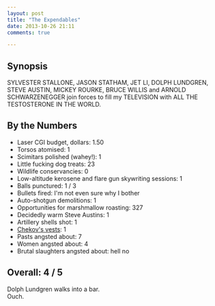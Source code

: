 ```yaml
---
layout: post
title: "The Expendables"
date: 2013-10-26 21:11
comments: true

---
```


Synopsis
--------

SYLVESTER STALLONE, JASON STATHAM, JET LI, DOLPH LUNDGREN, STEVE AUSTIN, MICKEY ROURKE, BRUCE WILLIS and ARNOLD SCHWARZENEGGER join forces to fill my TELEVISION with ALL THE TESTOSTERONE IN THE WORLD.

By the Numbers
--------------

* Laser CGI budget, dollars: 1.50
* Torsos atomised: 1
* Scimitars polished (wahey!): 1
* Little fucking dog treats: 23
* Wildlife conservancies: 0
* Low-altitude kerosene and flare gun skywriting sessions: 1
* Balls punctured: 1 / 3
* Bullets fired: I'm not even sure why I bother
* Auto-shotgun demolitions: 1
* Opportunities for marshmallow roasting: 327
* Decidedly warm Steve Austins: 1
* Artillery shells shot: 1
* [Chekov's vests](https://en.wikipedia.org/wiki/Chekov%27s_gun): 1
* Pasts angsted about: 7
* Women angsted about: 4
* Brutal slaughters angsted about: hell no

Overall: 4 / 5
--------------

Dolph Lundgren walks into a bar.<br/>
Ouch.
